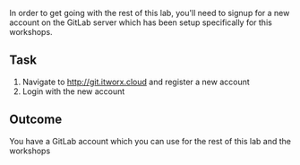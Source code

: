 In order to get going with the rest of this lab, you'll need to signup for a new account on the GitLab server which has 
been setup specifically for this workshops.

## Task

1. Navigate to http://git.itworx.cloud and register a new account
2. Login with the new account

## Outcome

You have a GitLab account which you can use for the rest of this lab and the workshops
